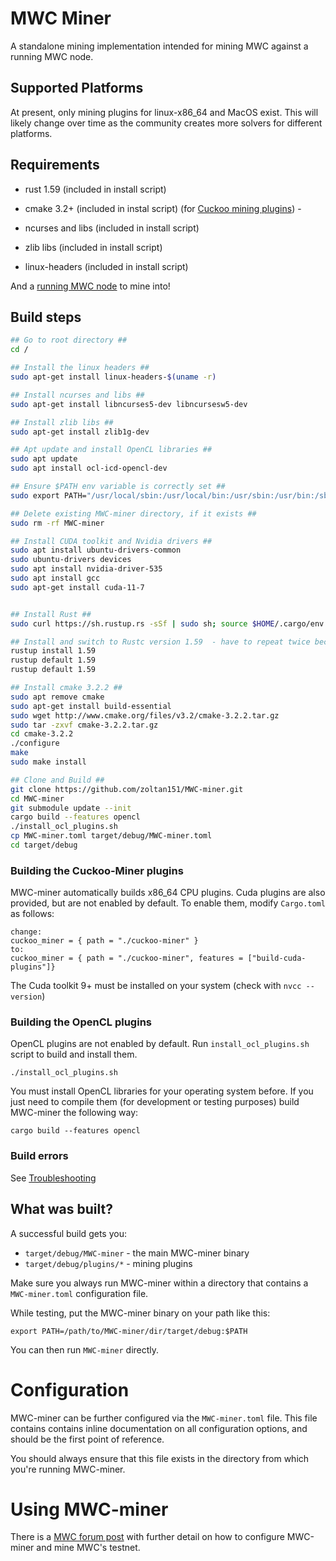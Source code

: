 
# MWC Miner

A standalone mining implementation intended for mining MWC against a running MWC node.

## Supported Platforms

At present, only mining plugins for linux-x86_64 and MacOS exist. This will likely change over time as the community creates more solvers for different platforms.

## Requirements

- rust 1.59 (included in install script)
  
- cmake 3.2+ (included in instal script) (for [Cuckoo mining plugins]((https://github.com/mimblewimble/cuckoo-miner))) -

- ncurses and libs (included in install script)
- zlib libs (included in install script)
- linux-headers (included in install script)

And a [running MWC node](https://github.com/mimblewimble/MWC/blob/master/doc/build.md) to mine into!

## Build steps

```sh
## Go to root directory ##
cd /

## Install the linux headers ##
sudo apt-get install linux-headers-$(uname -r)

## Install ncurses and libs ##
sudo apt-get install libncurses5-dev libncursesw5-dev

## Install zlib libs ##
sudo apt-get install zlib1g-dev

## Apt update and install OpenCL libraries ##
sudo apt update
sudo apt install ocl-icd-opencl-dev

## Ensure $PATH env variable is correctly set ##
sudo export PATH="/usr/local/sbin:/usr/local/bin:/usr/sbin:/usr/bin:/sbin:/bin:/usr/games:/usr/local/games"

## Delete existing MWC-miner directory, if it exists ##
sudo rm -rf MWC-miner

## Install CUDA toolkit and Nvidia drivers ##
sudo apt install ubuntu-drivers-common
sudo ubuntu-drivers devices
sudo apt install nvidia-driver-535
sudo apt install gcc
sudo apt-get install cuda-11-7


## Install Rust ##
sudo curl https://sh.rustup.rs -sSf | sudo sh; source $HOME/.cargo/env 

## Install and switch to Rustc version 1.59  - have to repeat twice because it doesn't take the first time, for some reason. Will have to look into that later. ##
rustup install 1.59
rustup default 1.59
rustup default 1.59

## Install cmake 3.2.2 ##
sudo apt remove cmake
sudo apt-get install build-essential
sudo wget http://www.cmake.org/files/v3.2/cmake-3.2.2.tar.gz
sudo tar -zxvf cmake-3.2.2.tar.gz
cd cmake-3.2.2
./configure
make
sudo make install

## Clone and Build ##
git clone https://github.com/zoltan151/MWC-miner.git
cd MWC-miner
git submodule update --init
cargo build --features opencl 
./install_ocl_plugins.sh
cp MWC-miner.toml target/debug/MWC-miner.toml
cd target/debug
```

### Building the Cuckoo-Miner plugins

MWC-miner automatically builds x86_64 CPU plugins. Cuda plugins are also provided, but are
not enabled by default. To enable them, modify `Cargo.toml` as follows:

```
change:
cuckoo_miner = { path = "./cuckoo-miner" }
to:
cuckoo_miner = { path = "./cuckoo-miner", features = ["build-cuda-plugins"]}
```

The Cuda toolkit 9+ must be installed on your system (check with `nvcc --version`)

### Building the OpenCL plugins
OpenCL plugins are not enabled by default. Run `install_ocl_plugins.sh` script to build and install them.

```
./install_ocl_plugins.sh
```
You must install OpenCL libraries for your operating system before.
If you just need to compile them (for development or testing purposes) build MWC-miner the following way:

```
cargo build --features opencl
```

### Build errors

See [Troubleshooting](https://github.com/mimblewimble/docs/wiki/Troubleshooting)

## What was built?

A successful build gets you:

 - `target/debug/MWC-miner` - the main MWC-miner binary
 - `target/debug/plugins/*` - mining plugins

Make sure you always run MWC-miner within a directory that contains a
`MWC-miner.toml` configuration file.

While testing, put the MWC-miner binary on your path like this:

```
export PATH=/path/to/MWC-miner/dir/target/debug:$PATH
```

You can then run `MWC-miner` directly.

# Configuration

MWC-miner can be further configured via the `MWC-miner.toml` file.
This file contains contains inline documentation on all configuration
options, and should be the first point of reference.

You should always ensure that this file exists in the directory from which you're
running MWC-miner.

# Using MWC-miner

There is a [MWC forum post](https://www.MWC-forum.org/t/how-to-mine-cuckoo-30-in-MWC-help-us-test-and-collect-stats/152) with further detail on how to configure MWC-miner and mine MWC's testnet.
